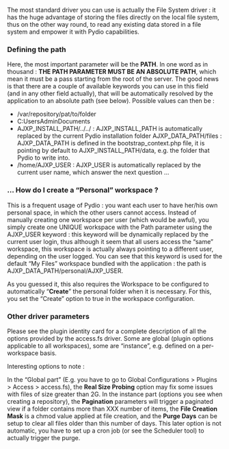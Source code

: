 The most standard driver you can use is actually the File System driver : it has the huge advantage of storing the files directly on the local file system, thus on the other way round, to read any existing data stored in a file system and empower it with Pydio capabilities.

### Defining the path
Here, the most important parameter will be the **PATH**. In one word as in thousand : **THE PATH PARAMETER MUST BE AN ABSOLUTE PATH**, which mean it must be a pass starting from the root of the server. The good news is that there are a couple of available keywords you can use in this field (and in any other field actually), that will be automatically resolved by the application to an absolute path (see below). Possible values can then be :

+ /var/repository/pat/to/folder
+ C:UsersAdminDocuments
+ AJXP_INSTALL_PATH/../../ : AJXP_INSTALL_PATH is automatically replaced by the current Pydio installation folder
AJXP_DATA_PATH/files : AJXP_DATA_PATH is defined in the bootstrap_context.php file, it is pointing by default to AJXP_INSTALL_PATH/data, e.g. the folder that Pydio to write into.
+ /home/AJXP_USER : AJXP_USER is automatically replaced by the current user name, which answer the next question …

### … How do I create a “Personal” workspace ?
This is a frequent usage of Pydio : you want each user to have her/his own personal space, in which the other users cannot access. Instead of manually creating one workspace per user (which would be awful), you simply create one UNIQUE workspace with the Path parameter using the AJXP_USER keyword : this keyword will be dynamically replaced by the current user login, thus although it seem that all users access the “same” workspace, this workspace is actually always pointing to a different user, depending on the user logged. You can see that this keyword is used for the default “My Files” workspace bundled with the application : the path is AJXP_DATA_PATH/personal/AJXP_USER.

As you guessed it, this also requires the Workspace to be configured to automatically “**Create**” the personal folder when it is necessary. For this, you set the “Create” option to true in the workspace configuration.

### Other driver parameters
Please see the plugin identity card for a complete description of all the options provided by the access.fs driver. Some are global (plugin options applicable to all workspaces), some are “instance”, e.g. defined on a per-workspace basis.

Interesting options to note :

In the “Global part” (E.g. you have to go to Global Configurations > Plugins > Access > access.fs), the **Real Size Probing** option may fix some issues with files of size greater than 2G. In the instance part (options you see when creating a repository), the **Pagination** parameters will trigger a paginated view if a folder contains more than XXX number of items, the **File Creation Mask** is a chmod value applied at file creation, and the **Purge Days** can be setup to clear all files older than this number of days. This later option is not automatic, you have to set up a cron job (or see the Scheduler tool) to actually trigger the purge.
